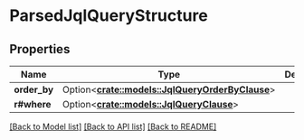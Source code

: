 # ParsedJqlQueryStructure

## Properties

Name | Type | Description | Notes
------------ | ------------- | ------------- | -------------
**order_by** | Option<[**crate::models::JqlQueryOrderByClause**](JqlQueryOrderByClause.md)> |  | [optional]
**r#where** | Option<[**crate::models::JqlQueryClause**](JqlQueryClause.md)> |  | [optional]

[[Back to Model list]](../README.md#documentation-for-models) [[Back to API list]](../README.md#documentation-for-api-endpoints) [[Back to README]](../README.md)


